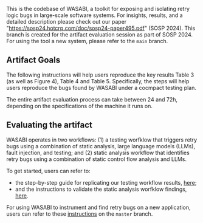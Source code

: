 This is the codebase of WASABI, a toolkit for exposing and isolating retry logic bugs in large-scale software systems. For insights, results, and a detailed description please check out our paper "https://sosp24.hotcrp.com/doc/sosp24-paper495.pdf" (SOSP 2024). This branch is created for the artifact evaluation session as part of SOSP 2024. For using the tool a new system, please refer to the `main` branch.


## Artifact Goals

The following instructions will help users reproduce the key results Table 3 (as well as Figure 4), Table 4 and Table 5. Specifically, the steps will help users reproduce the bugs found by WASABI under a cocmpact testing plan.

The entire artifact evaluation process can take between 24 and 72h, depending on the specifications of the machine it runs on.

## Evaluating the artifact

WASABI operates in two workflows: (1) a testing worfklow that triggers retry bugs using a combination of static analysis, large language models (LLMs), fault injection, and testing; and (2) static analysis workflow that identifies retry bugs using a combination of static control flow analysis and LLMs.

To get started, users can refer to:
* the step-by-step guide for replicating our testing workflow results, [here](https://github.com/bastoica/wasabi/blob/sosp24-ae/wasabi-testing/README.md);
* and the instructions to validate the static analysis worfklow findings, [here](https://github.com/bastoica/wasabi/tree/sosp24-ae/wasabi-static#readme).

For using WASABI to instrument and find retry bugs on a new application, users can refer to these [instructions](https://github.com/bastoica/wasabi/blob/master/README.md) on the `master` branch.
